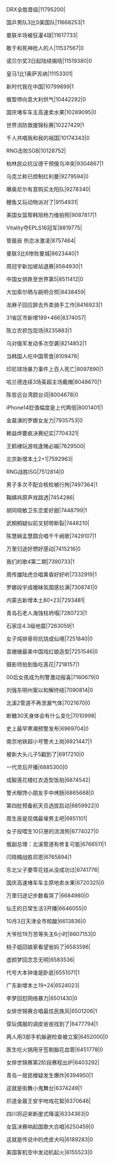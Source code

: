 DRX全胜晋级|11795200|

国乒男队3比0美国队|11668253|1

曼联半场被狂灌4球|11617733|

敢于和死神抢人的人|11537567|0

诺贝尔奖3日起陆续揭晓|11519380|0

皇马1比1奥萨苏纳|11153301|

新时代我在中国|10799899|1

俄暂停向意大利供气|10442292|0

国庆堵车车主高速卖水果|10289095|0

世界消防救援锦标赛|10227429|1

千人共唱我和我的祖国|10174343|0

RNG击败SGB|10128752|

柏林民众抗议德干预俄乌冲突|9304867|1

乌克兰称已控制红利曼|9279594|0

曝奥尼尔有意购买太阳队|9278340|

鲤鱼又玩动物派对了|9154931|

美国女篮帮韩旭杨力维拍照|9087817|1

Vitality夺EPLS16冠军|8819775|

管晨辰 热恋冰激凌|8757464|

曼联3比6惨败曼城|8623440|1

周冠宇新加坡站退赛|8584930|1

中国女排跌至世界第5|8511412|0

大加索尔晒与姚明合照|8438459|

龙麻子回应辞去外卖骑手工作|8416923|1

31省区市新增189+466|8374057|

陈立农抓包现场|8235883|1

乌对俄军发动多次空袭|8214852|1

当韩国人吃中国零食|8109476|

印尼球场暴力事件上百人死亡|8097890|1

哈兰德连续3场英超主场戴帽|8048670|1

陈哲远台湾腔台词|8004678|0

iPhone14贬值幅度是上代两倍|8001401|1

金晨演的罗娜女友力|7935753|0

赖益烨要疯决赛纪实|7704321|

王鹤棣玩游戏逢赌必输|7629500|

北京新增本土2+1|7592963|

RNG战胜ISG|7512814|0

男子多次不配合核检被行拘|7497364|1

鞠婧祎原声戏路透|7454286|

胡同晓敏卫东恋爱好甜|7448799|1

武桐桐疑似前叉韧带断裂|7448210|

陈慧娴孟慧圆合唱千千阙歌|7429107|1

万里归途好燃好感动|7415216|0

我们的歌4第二期|7390733|1

周传雄陆虎合唱黄昏好好听|7332919|1

罗娜段宇成暧昧氛围感拉满|7308741|0

内蒙古新增本土80+23|7293481|

青岛石老人海蚀柱坍塌|7280723|1

石家庄4.3级地震|7263059|1

女子炖排骨将炕烧成仙境|7251840|0

袁姗姗最美中国戏红娘造型|7251546|0

摄影师拍到鱼吃莲花|7218157|1

00后女孩成为刑警激动报喜|7160679|0

刘强东明州案以和解终结|7090814|0

北溪2管道不再泄漏气体|7021670|0

断糖30天身体会有什么变化|7010998|

史上最早寒潮预警发布|6969704|0

南京地铁超小号警犬上岗|6921447|1

被新大头儿子5戳到了|6917210|0

一代灵后开播|6885300|0

成毅莲花楼红衣造型饭拍|6874542|

警犬眼馋小朋友手中烤肠|6865668|0

第四批预备航天员选拔启动|6859922|0

周生辰是现偶最壕男主吧|6851101|

女子投喂生10只崽的流浪狗|6774027|0

俄副总理：北溪管道有修复可能|6766511|1

闫晓楠战胜邓恩|6765894|1

东北父子要零花钱从没成功过|6741776|

国庆高速堵车车主原地卖水果|6720325|0

万里归途记步数看哭了|6684980|0

仙王的日常生活3开播|6646055|0

10月3日天津全市核酸|6613836|0

大爷捡19万苦等失主6小时|6607153|0

桃子姐回娘家看望爸妈了|6583596|

虚颜梦回念念无明|6583536|

代号大本钟谁是卧底|6551071|1

广东新增本土19+24|6524023|

李梦回怼网络暴力|6501430|0

女排世锦赛合唱最炫民族风|6501206|1

穿玩偶服的调皮爸爸找到了|6477794|1

两人用3部手机躲避检查被立案|6452000|0

医生吃火锅用牙签剔脑花血管|6451778|0

女排世锦赛第2阶段赛程出炉|6403292|

青岛一居民楼疑发生爆炸|6394950|1

这就是街舞小鬼舞台|6374249|1

炽道金晨王安宇吻戏花絮|6370646|

四川将迎来断崖式降温|6334363|0

女篮决赛响起国歌大合唱|6250459|0

这就是传说中的虎皮犬吗|6189283|0

美国客机空中发动机起火|6155523|0

